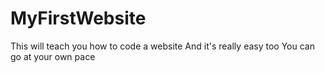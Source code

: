 # MyFirstWebsite
This will teach you how to code a website
And it's really easy too
You can go at your own pace
